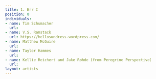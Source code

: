 ```yaml
---
title: 1. Err I
position: 0
individuals:
- name: Tim Schumacher
  url: 
- name: V.S. Ramstack
  url: https://hellosundress.wordpress.com/
- name: Matthew McGuire
  url: 
- name: Taylor Hammes
  url: 
- name: Kellie Reichert and Jake Rohde (from Peregrine Perspective)
  url: 
layout: artists
---
```


